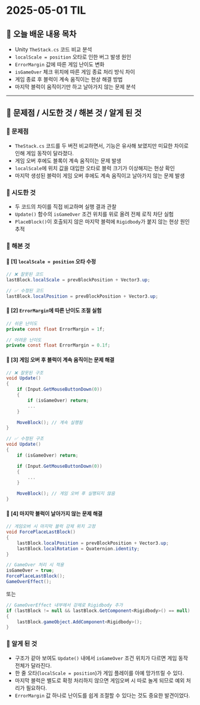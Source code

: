 
# 2025-05-01 TIL

## 📝 오늘 배운 내용 목차
- Unity `TheStack.cs` 코드 비교 분석
- `localScale = position` 오타로 인한 버그 발생 원인
- `ErrorMargin` 값에 따른 게임 난이도 변화
- `isGameOver` 체크 위치에 따른 게임 종료 처리 방식 차이
- 게임 종료 후 블럭이 계속 움직이는 현상 해결 방법
- 마지막 블럭이 움직이기만 하고 날아가지 않는 문제 분석

---

## 🧠 문제점 / 시도한 것 / 해본 것 / 알게 된 것

### 🔹 문제점
- `TheStack.cs` 코드를 두 버전 비교하면서, 기능은 유사해 보였지만 미묘한 차이로 인해 게임 동작이 달라졌다.
- 게임 오버 후에도 블록이 계속 움직이는 문제 발생
- `localScale`에 위치 값을 대입한 오타로 블럭 크기가 이상해지는 현상 확인
- 마지막 생성된 블럭이 게임 오버 후에도 계속 움직이고 날아가지 않는 문제 발생

### 🔹 시도한 것
- 두 코드의 차이를 직접 비교하며 실행 결과 관찰
- `Update()` 함수의 `isGameOver` 조건 위치를 위로 올려 전체 로직 차단 실험
- `PlaceBlock()`이 호출되지 않은 마지막 블럭에 `Rigidbody`가 붙지 않는 현상 원인 추적

### 🔹 해본 것

#### 🔸 [1] `localScale = position` 오타 수정
```csharp
// ❌ 잘못된 코드
lastBlock.localScale = prevBlockPosition + Vector3.up;

// ✅ 수정된 코드
lastBlock.localPosition = prevBlockPosition + Vector3.up;
```

#### 🔸 [2] `ErrorMargin`에 따른 난이도 조절 실험
```csharp
// 쉬운 난이도
private const float ErrorMargin = 1f;

// 어려운 난이도
private const float ErrorMargin = 0.1f;
```

#### 🔸 [3] 게임 오버 후 블럭이 계속 움직이는 문제 해결
```csharp
// ❌ 잘못된 구조
void Update()
{
    if (Input.GetMouseButtonDown(0))
    {
        if (isGameOver) return;
        ...
    }

    MoveBlock(); // 계속 실행됨
}

// ✅ 수정된 구조
void Update()
{
    if (isGameOver) return;

    if (Input.GetMouseButtonDown(0))
    {
        ...
    }

    MoveBlock(); // 게임 오버 후 실행되지 않음
}
```

#### 🔸 [4] 마지막 블럭이 날아가지 않는 문제 해결
```csharp
// 게임오버 시 마지막 블럭 강제 위치 고정
void ForcePlaceLastBlock()
{
    lastBlock.localPosition = prevBlockPosition + Vector3.up;
    lastBlock.localRotation = Quaternion.identity;
}

// GameOver 처리 시 적용
isGameOver = true;
ForcePlaceLastBlock();
GameOverEffect();
```

또는
```csharp
// GameOverEffect 내부에서 강제로 Rigidbody 추가
if (lastBlock != null && lastBlock.GetComponent<Rigidbody>() == null)
{
    lastBlock.gameObject.AddComponent<Rigidbody>();
}
```

### 🔹 알게 된 것
- 구조가 같아 보여도 `Update()` 내에서 `isGameOver` 조건 위치가 다르면 게임 동작 전체가 달라진다.
- 한 줄 오타(`localScale = position`)가 게임 플레이를 아예 망가뜨릴 수 있다.
- 마지막 블럭은 별도로 확정 처리하지 않으면 게임오버 시 따로 놀게 되므로 예외 처리가 필요하다.
- `ErrorMargin` 값 하나로 난이도를 쉽게 조절할 수 있다는 것도 중요한 발견이었다.
